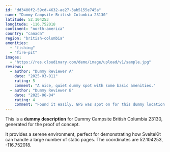 ```yaml
---
id: "dd3400f2-59cd-4632-ae27-3ab5155e745a"
name: "Dummy Campsite British Columbia 23130"
latitude: 52.104253
longitude: -116.752018
continent: "north-america"
country: "canada"
region: "british-columbia"
amenities:
  - "fishing"
  - "fire-pit"
images:
  - "https://res.cloudinary.com/demo/image/upload/v1/sample.jpg"
reviews:
  - author: "Dummy Reviewer A"
    date: "2025-03-011"
    rating: 5
    comment: "A nice, quiet dummy spot with some basic amenities."
  - author: "Dummy Reviewer B"
    date: "2025-06-04"
    rating: 4
    comment: "Found it easily. GPS was spot on for this dummy location."
---
```


This is a **dummy description** for Dummy Campsite British Columbia 23130, generated for the proof of concept.

It provides a serene environment, perfect for demonstrating how SvelteKit can handle a large number of static pages. The coordinates are 52.104253, -116.752018.
